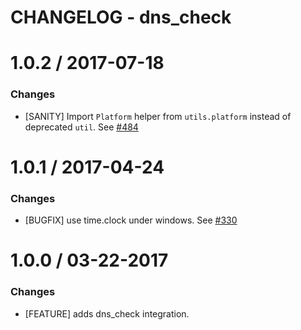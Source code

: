 # CHANGELOG - dns_check


1.0.2 / 2017-07-18
==================

### Changes

* [SANITY] Import `Platform` helper from `utils.platform` instead of deprecated `util`. See [#484][]

1.0.1 / 2017-04-24
==================

### Changes

* [BUGFIX] use time.clock under windows. See [#330][]

1.0.0 / 03-22-2017
==================

### Changes

* [FEATURE] adds dns_check integration.

<!--- The following link definition list is generated by PimpMyChangelog --->
[#330]: https://github.com/DataDog/integrations-core/issues/330
[#484]: https://github.com/DataDog/integrations-core/issues/484